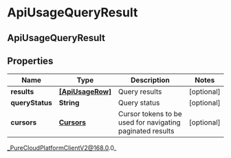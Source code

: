 # ApiUsageQueryResult

## ApiUsageQueryResult

## Properties

|Name | Type | Description | Notes|
|------------ | ------------- | ------------- | -------------|
| **results** | [**[ApiUsageRow]**]([ApiUsageRow]) | Query results | [optional] |
| **queryStatus** | **String** | Query status | [optional] |
| **cursors** | [**Cursors**](Cursors) | Cursor tokens to be used for navigating paginated results | [optional] |



_PureCloudPlatformClientV2@168.0.0_
